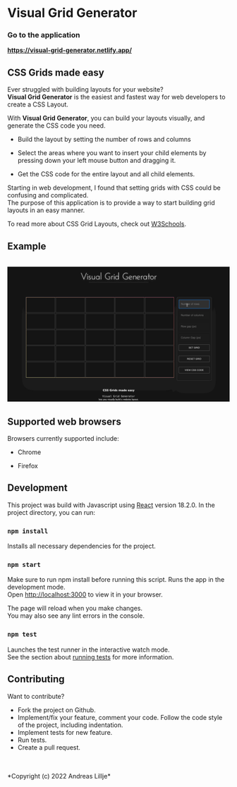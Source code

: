 # Visual Grid Generator
### Go to the application
**https://visual-grid-generator.netlify.app/**

## CSS Grids made easy
Ever struggled with building layouts for your website?
<br>
**Visual Grid Generator** is the easiest and fastest way for web developers to create a CSS Layout.

With **Visual Grid Generator**, you can build your layouts visually, and generate the CSS code you need. 

* Build the layout by setting the number of rows and columns

* Select the areas where you want to insert your child elements by pressing down your left mouse button and dragging it. 

* Get the CSS code for the entire layout and all child elements.

Starting in web development, I found that setting grids with CSS could be confusing and complicated. 
<br>
The purpose of this application is to provide a way to start building grid layouts in an easy manner. 

To read more about CSS Grid Layouts, check out <a href="https://www.w3schools.com/css/css_grid.asp" alt="W3Schools" target="_blank">W3Schools</a>.
## Example
<br>
<img src="./release/img/examples/visual-grid-generator-example.gif" alt="example" width="800px">
<br>

## Supported web browsers
Browsers currently supported include: 

* Chrome

* Firefox

## Development

This project was build with Javascript using <a href="https://reactjs.org/" target="_blank">React</a> version 18.2.0.
In the project directory, you can run:

### `npm install`

Installs all necessary dependencies for the project.

### `npm start`

Make sure to run npm install before running this script. 
Runs the app in the development mode.\
Open [http://localhost:3000](http://localhost:3000) to view it in your browser.

The page will reload when you make changes.\
You may also see any lint errors in the console.

### `npm test`

Launches the test runner in the interactive watch mode.\
See the section about [running tests](https://facebook.github.io/create-react-app/docs/running-tests) for more information.


## Contributing

Want to contribute?

* Fork the project on Github.
* Implement/fix your feature, comment your code. Follow the code style of the project, including indentation.
* Implement tests for new feature.
* Run tests.
* Create a pull request.
<br>
<br>
*Copyright (c) 2022 Andreas Lillje*

